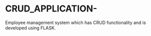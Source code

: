 # CRUD_APPLICATION-
Employee management system which has CRUD functionality and is developed using FLASK.
